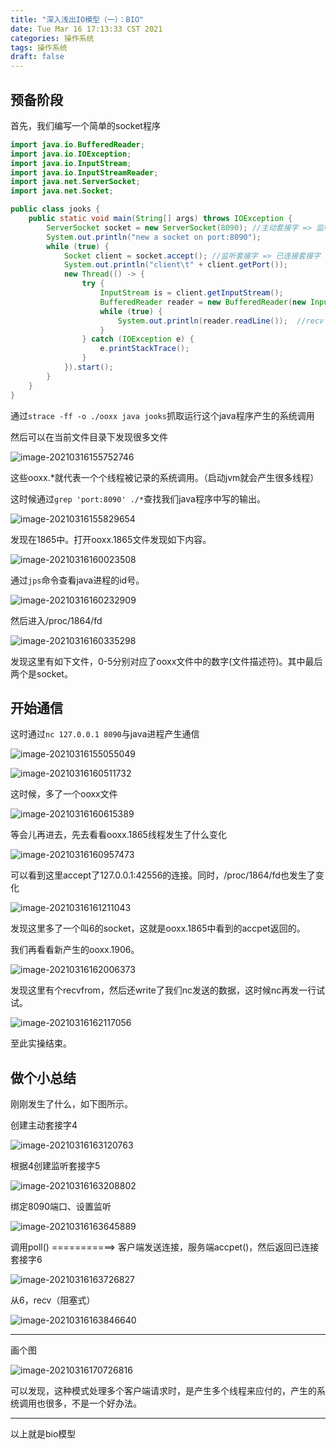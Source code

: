 ```yaml
---
title: "深入浅出IO模型（一）：BIO"
date: Tue Mar 16 17:13:33 CST 2021
categories: 操作系统
tags: 操作系统
draft: false
---
```


## 预备阶段

首先，我们编写一个简单的socket程序

```java
import java.io.BufferedReader;
import java.io.IOException;
import java.io.InputStream;
import java.io.InputStreamReader;
import java.net.ServerSocket;
import java.net.Socket;

public class jooks {
    public static void main(String[] args) throws IOException {
        ServerSocket socket = new ServerSocket(8090); //主动套接字 => 监听套接字
        System.out.println("new a socket on port:8090");
        while (true) {
            Socket client = socket.accept(); //监听套接字 => 已连接套接字
            System.out.println("client\t" + client.getPort());
            new Thread(() -> {
                try {
                    InputStream is = client.getInputStream();
                    BufferedReader reader = new BufferedReader(new InputStreamReader(is));
                    while (true) {
                        System.out.println(reader.readLine());  //recv
                    }
                } catch (IOException e) {
                    e.printStackTrace();
                }
            }).start();
        }
    }
}
```

通过`strace -ff -o ./ooxx java jooks`抓取运行这个java程序产生的系统调用

然后可以在当前文件目录下发现很多文件

![image-20210316155752746](https://img.jooks.cn/img/20210316155752.png)

这些ooxx.*就代表一个个线程被记录的系统调用。（启动jvm就会产生很多线程）

这时候通过`grep 'port:8090' ./*`查找我们java程序中写的输出。

![image-20210316155829654](https://img.jooks.cn/img/20210316155829.png)

发现在1865中。打开ooxx.1865文件发现如下内容。

![image-20210316160023508](https://img.jooks.cn/img/20210316160023.png)

通过`jps`命令查看java进程的id号。

![image-20210316160232909](https://img.jooks.cn/img/20210316160232.png)

然后进入/proc/1864/fd

![image-20210316160335298](https://img.jooks.cn/img/20210316160335.png)

发现这里有如下文件，0-5分别对应了ooxx文件中的数字(文件描述符)。其中最后两个是socket。

## 开始通信

这时通过`nc 127.0.0.1 8090`与java进程产生通信

![image-20210316155055049](https://img.jooks.cn/img/20210316155055.png)

![image-20210316160511732](https://img.jooks.cn/img/20210316160511.png)

这时候，多了一个ooxx文件

![image-20210316160615389](https://img.jooks.cn/img/20210316160615.png)

等会儿再进去，先去看看ooxx.1865线程发生了什么变化

![image-20210316160957473](https://img.jooks.cn/img/20210316160957.png)

可以看到这里accept了127.0.0.1:42556的连接。同时，/proc/1864/fd也发生了变化

![image-20210316161211043](https://img.jooks.cn/img/20210316161211.png)

发现这里多了一个叫6的socket，这就是ooxx.1865中看到的accpet返回的。

我们再看看新产生的ooxx.1906。

![image-20210316162006373](https://img.jooks.cn/img/20210316162006.png)

发现这里有个recvfrom，然后还write了我们nc发送的数据，这时候nc再发一行试试。

![image-20210316162117056](https://img.jooks.cn/img/20210316162117.png)

至此实操结束。

## 做个小总结

刚刚发生了什么，如下图所示。

创建主动套接字4

![image-20210316163120763](https://img.jooks.cn/img/20210316163120.png)

根据4创建监听套接字5

![image-20210316163208802](https://img.jooks.cn/img/20210316163208.png)

绑定8090端口、设置监听

![image-20210316163645889](https://img.jooks.cn/img/20210316163645.png)

调用poll() ===========>  客户端发送连接，服务端accpet()，然后返回已连接套接字6

![image-20210316163726827](https://img.jooks.cn/img/20210316163726.png)

从6，recv（阻塞式）

![image-20210316163846640](https://img.jooks.cn/img/20210316163846.png)

---

画个图

![image-20210316170726816](https://img.jooks.cn/img/20210316170726.png)

可以发现，这种模式处理多个客户端请求时，是产生多个线程来应付的，产生的系统调用也很多，不是一个好办法。

---
以上就是bio模型
